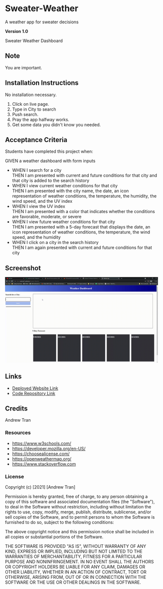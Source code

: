 # Sweater-Weather
A weather app for sweater decisions

**Version 1.0**

Sweater Weather Dashboard


## Note 
You are important.

## Installation Instructions
No installation necessary. 
1) Click on live page.
2) Type in City to search
3) Push search.
4) Pray the app halfway works.
4) Get some data you didn't know you needed.



## Acceptance Criteria
Students have completed this project when:

GIVEN a weather dashboard with form inputs
* WHEN I search for a city <br>
THEN I am presented with current and future conditions for that city and that city is added to the search history<br>
* WHEN I view current weather conditions for that city<br>
THEN I am presented with the city name, the date, an icon representation of weather conditions, the temperature, the humidity, the wind speed, and the UV index<br>
* WHEN I view the UV index<br>
THEN I am presented with a color that indicates whether the conditions are favorable, moderate, or severe<br>
* WHEN I view future weather conditions for that city<br>
THEN I am presented with a 5-day forecast that displays the date, an icon representation of weather conditions, the temperature, the wind speed, and the humidity<br>
* WHEN I click on a city in the search history<br>
THEN I am again presented with current and future conditions for that city<br>




## Screenshot
![Weather Demo](assets/sweater-weather.gif)

## Links
* [Deployed Website Link](https://andrewt11.github.io/Sweater-Weather/)
* [Code Repository Link](https://github.com/AndrewT11/Sweater-Weather)

## Credits
Andrew Tran

### Resources

* https://www.w3schools.com/
* https://developer.mozilla.org/en-US/
* https://choosealicense.com/
* https://openweathermap.org/
* https://www.stackoverflow.com



### License
Copyright (c) [2021] [Andrew Tran]

Permission is hereby granted, free of charge, to any person obtaining a copy
of this software and associated documentation files (the "Software"), to deal
in the Software without restriction, including without limitation the rights
to use, copy, modify, merge, publish, distribute, sublicense, and/or sell
copies of the Software, and to permit persons to whom the Software is
furnished to do so, subject to the following conditions:

The above copyright notice and this permission notice shall be included in all
copies or substantial portions of the Software.

THE SOFTWARE IS PROVIDED "AS IS", WITHOUT WARRANTY OF ANY KIND, EXPRESS OR
IMPLIED, INCLUDING BUT NOT LIMITED TO THE WARRANTIES OF MERCHANTABILITY,
FITNESS FOR A PARTICULAR PURPOSE AND NONINFRINGEMENT. IN NO EVENT SHALL THE
AUTHORS OR COPYRIGHT HOLDERS BE LIABLE FOR ANY CLAIM, DAMAGES OR OTHER
LIABILITY, WHETHER IN AN ACTION OF CONTRACT, TORT OR OTHERWISE, ARISING FROM,
OUT OF OR IN CONNECTION WITH THE SOFTWARE OR THE USE OR OTHER DEALINGS IN THE
SOFTWARE.